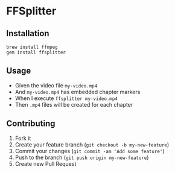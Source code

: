 # FFSplitter

## Installation

    brew install ffmpeg
    gem install ffsplitter

## Usage

* Given the video file `my-video.mp4`
* And `my-video.mp4` has embedded chapter markers
* When I execute `ffsplitter my-video.mp4`
* Then `.mp4` files will be created for each chapter

## Contributing

1. Fork it
2. Create your feature branch (`git checkout -b my-new-feature`)
3. Commit your changes (`git commit -am 'Add some feature'`)
4. Push to the branch (`git push origin my-new-feature`)
5. Create new Pull Request
